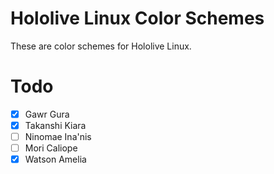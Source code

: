 # Hololive Linux Color Schemes
These are color schemes for Hololive Linux.

# Todo
- [x] Gawr Gura
- [x] Takanshi Kiara
- [ ] Ninomae Ina'nis
- [ ] Mori Caliope
- [x] Watson Amelia
